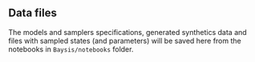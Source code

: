 ## Data files
The models and samplers specifications, generated synthetics data and files with sampled states (and parameters) will be saved here from the notebooks in `Baysis/notebooks` folder.